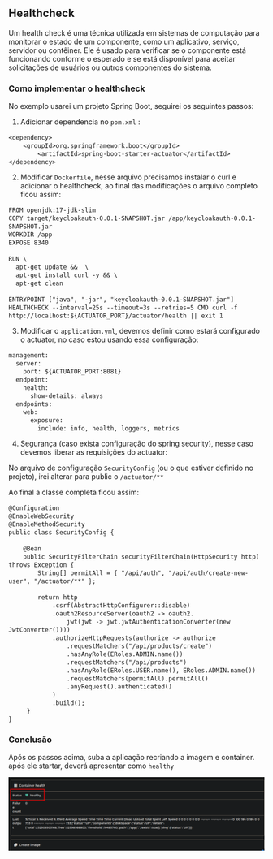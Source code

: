 ## Healthcheck

Um health check é uma técnica utilizada em sistemas de computação para monitorar o estado de um componente, como um aplicativo, serviço, servidor ou contêiner. Ele é usado para verificar se o componente está funcionando conforme o esperado e se está disponível para aceitar solicitações de usuários ou outros componentes do sistema.

### Como implementar o healthcheck

No exemplo usarei um projeto Spring Boot, seguirei os seguintes passos:

1. Adicionar dependencia no `pom.xml` :

```
<dependency>
	<groupId>org.springframework.boot</groupId>
        <artifactId>spring-boot-starter-actuator</artifactId>
</dependency>
```

2. Modificar `Dockerfile`, nesse arquivo precisamos instalar o curl e adicionar o healthcheck, ao final das modificações o arquivo completo ficou assim:

```
FROM openjdk:17-jdk-slim
COPY target/keycloakauth-0.0.1-SNAPSHOT.jar /app/keycloakauth-0.0.1-SNAPSHOT.jar
WORKDIR /app
EXPOSE 8340

RUN \
  apt-get update &&  \
  apt-get install curl -y && \
  apt-get clean

ENTRYPOINT ["java", "-jar", "keycloakauth-0.0.1-SNAPSHOT.jar"]
HEALTHCHECK --interval=25s --timeout=3s --retries=5 CMD curl -f http://localhost:${ACTUATOR_PORT}/actuator/health || exit 1

```

3. Modificar o `application.yml`, devemos definir como estará configurado o actuator, no caso estou usando essa configuração:

```
management:
  server:
    port: ${ACTUATOR_PORT:8081}
  endpoint:
    health:
      show-details: always
  endpoints:
    web:
      exposure:
        include: info, health, loggers, metrics
```

4. Segurança (caso exista configuração do spring security), nesse caso devemos liberar as requisições do actuator:

No arquivo de configuração `SecurityConfig` (ou o que estiver definido no projeto), irei alterar para public o `/actuator/**`

Ao final a classe completa ficou assim:

```
@Configuration
@EnableWebSecurity
@EnableMethodSecurity
public class SecurityConfig {

   	@Bean
	public SecurityFilterChain securityFilterChain(HttpSecurity http) throws Exception {
        String[] permitAll = { "/api/auth", "/api/auth/create-new-user", "/actuator/**" };

        return http
            .csrf(AbstractHttpConfigurer::disable)
            .oauth2ResourceServer(oauth2 -> oauth2.
                jwt(jwt -> jwt.jwtAuthenticationConverter(new JwtConverter())))
            .authorizeHttpRequests(authorize -> authorize
                .requestMatchers("/api/products/create")
                .hasAnyRole(ERoles.ADMIN.name())
                .requestMatchers("/api/products")
                .hasAnyRole(ERoles.USER.name(), ERoles.ADMIN.name())
                .requestMatchers(permitAll).permitAll()
                .anyRequest().authenticated()
            )
            .build();
	 }
}
```

### Conclusão

Após os passos acima, suba a aplicação recriando a imagem e container. após ele startar, deverá apresentar como `healthy`

![imagem](imagens/healthy.png)
